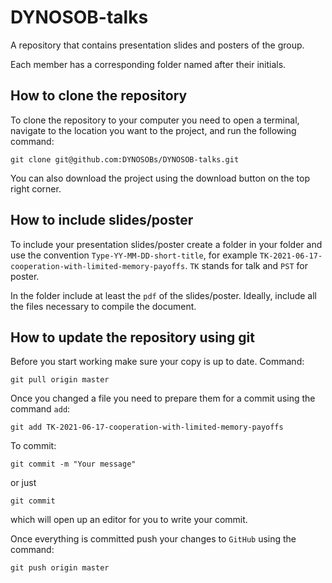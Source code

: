 # DYNOSOB-talks
A repository that contains presentation slides and posters of the group.

Each member has a corresponding folder named after their initials.

## How to clone the repository

To clone the repository to your computer you need to open a terminal, navigate
to the location you want to the project, and run the following command:

```shell
git clone git@github.com:DYNOSOBs/DYNOSOB-talks.git
```

You can also download the project using the download button on the top right corner.

## How to include slides/poster

To include your presentation slides/poster create a folder in your folder and
use the convention `Type-YY-MM-DD-short-title`, for example
`TK-2021-06-17-cooperation-with-limited-memory-payoffs`. `TK` stands for talk
and `PST` for poster.

In the folder include at least the `pdf` of the slides/poster.
Ideally, include all the files necessary to compile the document.

## How to update the repository using git

Before you start working make sure your copy is up to date. Command:

```shell
git pull origin master
```

Once you changed a file you need to prepare them for a commit using the command `add`:

```shell
git add TK-2021-06-17-cooperation-with-limited-memory-payoffs
```

To commit:

```shell
git commit -m "Your message"
```

or just

```shell
git commit
```

which will open up an editor for you to write your commit.

Once everything is committed push your changes to `GitHub` using the command:

```shell
git push origin master
```
